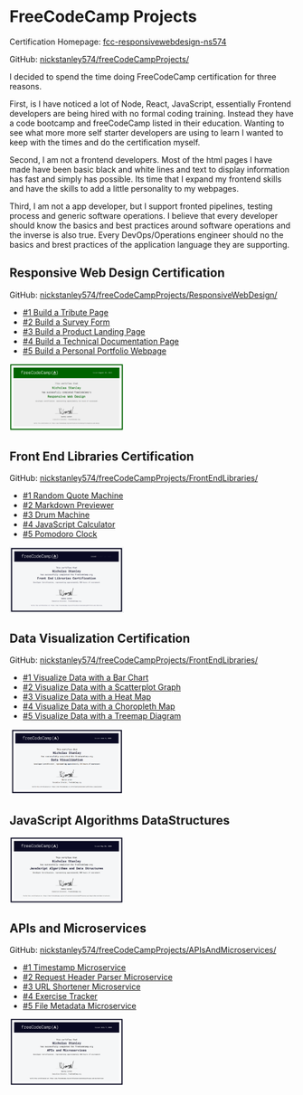 # FreeCodeCamp Projects

Certification Homepage: [fcc-responsivewebdesign-ns574](https://freecodecamp-projects-ns574.herokuapp.com/)

GitHub: [nickstanley574/freeCodeCampProjects/](https://github.com/nickstanley574/freeCodeCampProjects/)

I decided to spend the time doing FreeCodeCamp certification for three reasons.

First, is I have noticed a lot of Node, React, JavaScript, essentially Frontend developers are being hired with no formal coding training. Instead they have a code bootcamp and freeCodeCamp listed in their education. Wanting to see what more more self starter developers are using to learn I wanted to keep with the times and do the certification myself.

Second, I am not a frontend developers. Most of the html pages I have made have been basic black and white lines and text to display information has fast and simply has possible. Its time that I expand my frontend skills and have the skills to add a little personality to my webpages.

Third, I am not a app developer, but  I support fronted pipelines, testing process and generic software operations. I believe that every developer should know the basics and best practices around software operations and the inverse is also true. Every DevOps/Operations engineer should no the basics and brest practices of the application language they are supporting.


## Responsive Web Design Certification

GitHub: [nickstanley574/freeCodeCampProjects/ResponsiveWebDesign/](https://github.com/nickstanley574/freeCodeCampProjects/tree/master/ResponsiveWebDesign)

* [#1 Build a Tribute Page](https://freecodecamp-projects-ns574.herokuapp.com/ResponsiveWebDesign/Build-a-Trubute-Page/)
* [#2 Build a Survey Form](https://freecodecamp-projects-ns574.herokuapp.com/ResponsiveWebDesign/Survey-Form/)
* [#3 Build a Product Landing Page](https://freecodecamp-projects-ns574.herokuapp.com/ResponsiveWebDesign/Product-Landing-Page/)
* [#4 Build a Technical Documentation Page](https://freecodecamp-projects-ns574.herokuapp.com/ResponsiveWebDesign/Technical-Documentation-Page/)
* [#5 Build a Personal Portfolio Webpage](https://freecodecamp-projects-ns574.herokuapp.com/ResponsiveWebDesign/PersonalPortfolioWebpage/)

<img src="ResponsiveWebDesign/ResponsiveWebDesignCertificate.png" alt="FCC Responsive Web Design Certificate" width="40%"/>


## Front End Libraries Certification

GitHub: [nickstanley574/freeCodeCampProjects/FrontEndLibraries/](https://github.com/nickstanley574/freeCodeCampProjects/tree/master/FrontEndLibraries)

* [#1 Random Quote Machine](https://freecodecamp-projects-ns574.herokuapp.com/FrontEndLibraries/RandomQuoteMachine/)
* [#2 Markdown Previewer](https://freecodecamp-projects-ns574.herokuapp.com/FrontEndLibraries/MarkdownPreviewer/)
* [#3 Drum Machine](https://freecodecamp-projects-ns574.herokuapp.com/FrontEndLibraries/DrumMachine/)
* [#4 JavaScript Calculator](https://freecodecamp-projects-ns574.herokuapp.com/FrontEndLibraries/JavaScriptCalculator/)
* [#5 Pomodoro Clock](https://freecodecamp-projects-ns574.herokuapp.com/FrontEndLibraries/PomodoroClock/)


<img src="FrontEndLibraries/FrontEndLibrariesCertification.png" alt="Front End Libraries Certificate" width="40%"/>

## Data Visualization Certification

GitHub: [nickstanley574/freeCodeCampProjects/FrontEndLibraries/](https://github.com/nickstanley574/freeCodeCampProjects/tree/master/FrontEndLibraries)

* [#1 Visualize Data with a Bar Chart](https://freecodecamp-projects-ns574.herokuapp.com/DataVisualization/VisualizeDataBarChart/)
* [#2 Visualize Data with a Scatterplot Graph](https://freecodecamp-projects-ns574.herokuapp.com/DataVisualization/VisualizeDataScatterplotGraph/)
* [#3 Visualize Data with a Heat Map](https://freecodecamp-projects-ns574.herokuapp.com/DataVisualization/VisualizeDataHeatMap/)
* [#4 Visualize Data with a Choropleth Map](https://freecodecamp-projects-ns574.herokuapp.com/DataVisualization/VisualizeChoroplethMap/)
* [#5 Visualize Data with a Treemap Diagram](https://freecodecamp-projects-ns574.herokuapp.com/DataVisualization/VisualizeDataTreemapDiagram/)

<img src="DataVisualization/DataVisualizationCertificate.png" alt="Data Visualization Certificate" width="40%"/>


## JavaScript Algorithms DataStructures

<img src="JavaScriptAlgorithmsDataStructures/JavaScriptAlgorithmsAndDataStructuresCertification.png" alt="JavaScript Algorithms and DataStructures Certification" width="40%"/>


## APIs and Microservices

GitHub: [nickstanley574/freeCodeCampProjects/APIsAndMicroservices/](https://github.com/nickstanley574/freeCodeCampProjects/tree/master/APIsAndMicroservices)

* [#1 Timestamp Microservice](https://fcc-timestamp-ns574.herokuapp.com)
* [#2 Request Header Parser Microservice](https://fcc-header-parser-ns574.herokuapp.com)
* [#3 URL Shortener Microservice](https://fcc-urlshortener-ns574.herokuapp.com)
* [#4 Exercise Tracker](https://fcc-exercisetracker-ns574.herokuapp.com)
* [#5 File Metadata Microservice](https://fcc-filemetadata-ns574.herokuapp.com)

<img src="APIsAndMicroservices/APIsAndMicroservicesCertifcate.png" alt="JavaScript Algorithms and DataStructures Certification" width="40%"/>